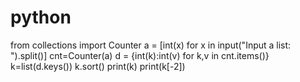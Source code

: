 # python
from collections import Counter
a = [int(x) for x in input("Input a list: ").split()]
cnt=Counter(a)
d = {int(k):int(v) for k,v in cnt.items()}
k=list(d.keys())
k.sort()
print(k)
print(k[-2])
